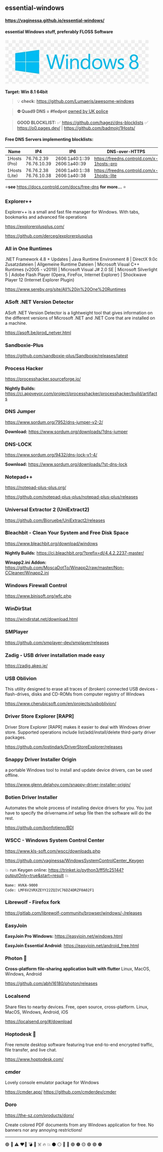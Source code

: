 ## essential-windows
#### https://vaginessa.github.io/essential-windows/
#### **essential Windows stuff, preferably FLOSS Software**
![winlogo](./windows-logo.jpg)

**Target: Win 8.1 64bit**

> :bulb: **check:** https://github.com/Lumaeris/awesome-windows

> **⛔ Quad9 DNS = #fedpot** [owned by UK police](https://old.reddit.com/r/privacy/comments/na6ycr/you_should_know_that_quad9_dns_is_among_others/)

> **GOOD BLOCKLIST:**
> ✅ https://github.com/hagezi/dns-blocklists
> ✅ https://o0.pages.dev/ | https://github.com/badmojr/1Hosts/

#### Free DNS Servers implementing blocklists:

| **Name**      | **IP4**                | **IP6**                       | **DNS-over-HTTPS**                         | **DNS-over-TLS**                   |
|---------------|------------------------|-------------------------------|--------------------------------------------|------------------------------------|
| 1Hosts (Pro)  | 76.76.2.39 76.76.10.39 | 2606:1a40:1::39 2606:1a40::39 | https://freedns.controld.com/x-1hosts-pro  | x-1hosts-pro.freedns.controld.com  |
| 1Hosts (Lite) | 76.76.2.38 76.76.10.38 | 2606:1a40:1::38 2606:1a40::38 | https://freedns.controld.com/x-1hosts-lite | x-1hosts-lite.freedns.controld.com |

⭐️**see** https://docs.controld.com/docs/free-dns **for more...** ⭐

### Explorer++
Explorer++ is a small and fast file manager for Windows. With tabs, bookmarks and advanced file operations

https://explorerplusplus.com/

https://github.com/derceg/explorerplusplus


### All in One Runtimes
.NET Framework 4.8 + Updates | Java Runtime Environment 8
| DirectX 9.0c Zusatzdateien
| Allgemeine Runtime Dateien
| Microsoft Visual C++ Runtimes (v2005 - v2019)
| Microsoft Visual J# 2.0 SE
| Microsoft Silverlight 5
| Adobe Flash Player (Opera, FireFox, Internet Explorer)
| Shockwave Player 12 (Internet Explorer Plugin)

https://www.sereby.org/site/All%20in%20One%20Runtimes

### ASoft .NET Version Detector
ASoft .NET Version Detector is a lightweight tool that gives information on the different versions of Microsoft .NET and .NET Core that are installed on a machine.

https://asoft.be/prod_netver.html


### Sandboxie-Plus

https://github.com/sandboxie-plus/Sandboxie/releases/latest


### Process Hacker

https://processhacker.sourceforge.io/


**Nightly Builds:** https://ci.appveyor.com/project/processhacker/processhacker/build/artifacts


### DNS Jumper

https://www.sordum.org/7952/dns-jumper-v2-2/

**Download:**
https://www.sordum.org/downloads/?dns-jumper

### DNS-LOCK

https://www.sordum.org/9432/dns-lock-v1-4/

**Sownload:**
https://www.sordum.org/downloads/?st-dns-lock

### Notepad++

https://notepad-plus-plus.org/

https://github.com/notepad-plus-plus/notepad-plus-plus/releases


### Universal Extractor 2 (UniExtract2)

https://github.com/Bioruebe/UniExtract2/releases


### Bleachbit - Clean Your System and Free Disk Space

https://www.bleachbit.org/download/windows

**Nightly Builds:** https://ci.bleachbit.org/?prefix=dl/4.4.2.2237-master/

**Winapp2.ini Addon:** https://github.com/MoscaDotTo/Winapp2/raw/master/Non-CCleaner/Winapp2.ini


### Windows Firewall Control

https://www.binisoft.org/wfc.php


### WinDirStat

https://windirstat.net/download.html


### SMPlayer

https://github.com/smplayer-dev/smplayer/releases


### Zadig - USB driver installation made easy

https://zadig.akeo.ie/


### USB Oblivion
This utility designed to erase all traces of (broken) connected USB devices - flash-drives, disks and CD-ROMs from computer registry of Windows

https://www.cherubicsoft.com/en/projects/usboblivion/


### Driver Store Explorer [RAPR]
Driver Store Explorer [RAPR] makes it easier to deal with Windows driver store. Supported operations include list/add/install/delete third-party driver packages.

https://github.com/lostindark/DriverStoreExplorer/releases


### Snappy Driver Installer Origin
a portable Windows tool to install and update device drivers, can be used offline.

https://www.glenn.delahoy.com/snappy-driver-installer-origin/


### Botien Driver Installer
Automates the whole process of installing device drivers for you. You just have to specify the drivername.inf setup file then the software will do the rest.

https://github.com/bonfotieno/BDI


### WSCC - Windows System Control Center

https://www.kls-soft.com/wscc/downloads.php

https://github.com/vaginessa/WindowsSystemControlCenter_Keygen

💥 run Keygen online: https://trinket.io/python3/ff5fc25144?outputOnly=true&start=result 💥

```
Name: HVKA-9000
Code: LMF6V2VRXZEYY22ZQIVC76DZ4DRZF0A02F1  
```



### Librewolf - Firefox fork

https://gitlab.com/librewolf-community/browser/windows/-/releases


### EasyJoin

**EasyJoin Pro Windows:** https://easyjoin.net/windows.html

**EasyJoin Essential Android:** https://easyjoin.net/android_free.html


### Photon 🚀
**Cross-platform file-sharing application built with flutter**
Linux, MacOS, Windows, Android

https://github.com/abhi16180/photon/releases


### Localsend
Share files to nearby devices.
Free, open source, cross-platform. Linux, MacOS, Windows, Android, iOS

https://localsend.org/#/download


### Hoptodesk 🦘
Free remote desktop software featuring true end-to-end encrypted traffic, file transfer, and live chat.

https://www.hoptodesk.com/


### cmder
 Lovely console emulator package for Windows 

https://cmder.app/
https://github.com/cmderdev/cmder

### Doro  

https://the-sz.com/products/doro/

Create colored PDF documents from any Windows application for free. No banners nor any annoying restrictions! 

--------------

🟢
🔴
⚠️
❤️‍🔥
💣
🚀
☠️
🔥 💥
⚫️ ⚪️ 🔴 🔵 🟣 ​​🟠​ 🟡​ 🟢​ ​🟣 ​🟤



